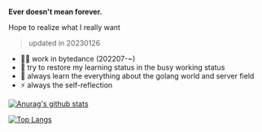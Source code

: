 **Ever doesn't mean forever.** 

Hope to realize what I really want 

> updated in 20230126

- 👨‍💻 work in bytedance (202207-~) 
- 📖 try to restore my learning status in the busy working status
- 🌱 always learn the everything about the golang world and server field
- ⚡ always the self-reflection


[![Anurag's github stats](https://github-readme-stats.vercel.app/api?username=catwithtudou&show_icons=true&theme=radical&count_private=true)](https://github.com/anuraghazra/github-readme-stats)

[![Top Langs](https://github-readme-stats.vercel.app/api/top-langs/?username=catwithtudou&layout=compact&hide=Jupyter%20Notebook)](https://github.com/anuraghazra/github-readme-stats)
